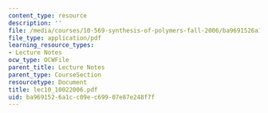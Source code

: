 ```yaml
---
content_type: resource
description: ''
file: /media/courses/10-569-synthesis-of-polymers-fall-2006/ba9691526a1cc09ec69907e87e248f7f_lec10_10022006.pdf
file_type: application/pdf
learning_resource_types:
- Lecture Notes
ocw_type: OCWFile
parent_title: Lecture Notes
parent_type: CourseSection
resourcetype: Document
title: lec10_10022006.pdf
uid: ba969152-6a1c-c09e-c699-07e87e248f7f
---
```

